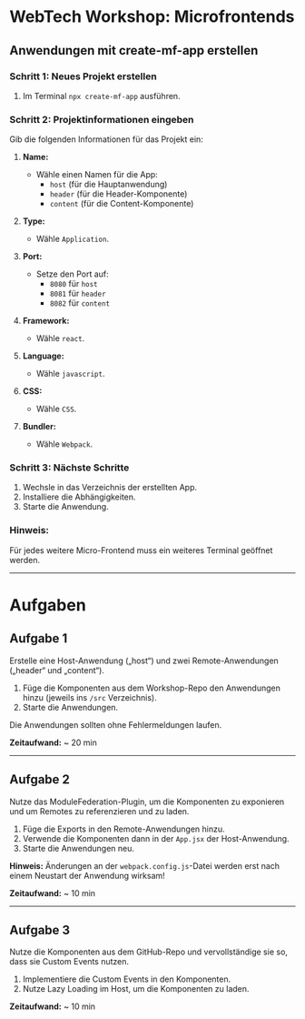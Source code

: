 # WebTech Workshop: Microfrontends

## Anwendungen mit create-mf-app erstellen

### Schritt 1: Neues Projekt erstellen

1. Im Terminal `npx create-mf-app` ausführen.

### Schritt 2: Projektinformationen eingeben

Gib die folgenden Informationen für das Projekt ein:

1. **Name:** 
   - Wähle einen Namen für die App:
     - `host` (für die Hauptanwendung)
     - `header` (für die Header-Komponente)
     - `content` (für die Content-Komponente)

2. **Type:** 
   - Wähle `Application`.

3. **Port:** 
   - Setze den Port auf:
     - `8080` für `host`
     - `8081` für `header`
     - `8082` für `content`

4. **Framework:** 
   - Wähle `react`.

5. **Language:** 
   - Wähle `javascript`.

6. **CSS:** 
   - Wähle `CSS`.

7. **Bundler:** 
   - Wähle `Webpack`.

### Schritt 3: Nächste Schritte

1. Wechsle in das Verzeichnis der erstellten App.
2. Installiere die Abhängigkeiten.
3. Starte die Anwendung.

### Hinweis:

Für jedes weitere Micro-Frontend muss ein weiteres Terminal geöffnet werden.

---

# Aufgaben

## Aufgabe 1

Erstelle eine Host-Anwendung („host“) und zwei Remote-Anwendungen („header“ und „content“).

1. Füge die Komponenten aus dem Workshop-Repo den Anwendungen hinzu (jeweils ins `/src` Verzeichnis).
2. Starte die Anwendungen.

Die Anwendungen sollten ohne Fehlermeldungen laufen.

**Zeitaufwand:** ~ 20 min

---

## Aufgabe 2

Nutze das ModuleFederation-Plugin, um die Komponenten zu exponieren und um Remotes zu referenzieren und zu laden.

1. Füge die Exports in den Remote-Anwendungen hinzu.
2. Verwende die Komponenten dann in der `App.jsx` der Host-Anwendung.
3. Starte die Anwendungen neu.

**Hinweis:** Änderungen an der `webpack.config.js`-Datei werden erst nach einem Neustart der Anwendung wirksam!

**Zeitaufwand:** ~ 10 min

---

## Aufgabe 3

Nutze die Komponenten aus dem GitHub-Repo und vervollständige sie so, dass sie Custom Events nutzen.

1. Implementiere die Custom Events in den Komponenten.
2. Nutze Lazy Loading im Host, um die Komponenten zu laden.

**Zeitaufwand:** ~ 10 min